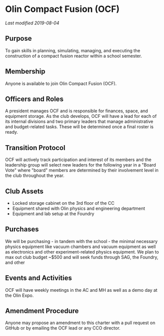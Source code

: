 # Olin Compact Fusion (OCF)

*Last modified 2019-08-04*

## Purpose

To gain skills in planning, simulating, managing, and executing the construction of a compact fusion reactor within a school semester.

## Membership

Anyone is available to join Olin Compact Fusion (OCF).

## Officers and Roles

A president manages OCF and is responsible for finances, space, and equipment storage. As the club develops, OCF will have a lead for each of its internal divisions and two primary leaders that manage administrative and budget-related tasks. These will be determined once a final roster is ready.

## Transition Protocol

OCF will actively track participation and interest of its members and the leadership group will select new leaders for the following year in a "Board Vote" where "board" members are determined by their involvement level in the club throughout the year.

## Club Assets

  - Locked storage cabinet on the 3rd floor of the CC
  - Equipment shared with Olin physics and engineering department
  - Equipment and lab setup at the Foundry

## Purchases

We will be purchasing - in tandem with the school - the minimal necessary physics equipment like vacuum chambers and vacuum equipment as well as electronics and other experiment-related physics equipment. We plan to max out club budget ~$500 and will seek funds through SAG, the Foundry, and other 

## Events and Activities

OCF will have weekly meetings in the AC and MH as well as a demo day at the Olin Expo.

## Amendment Procedure

Anyone may propose an amendment to this charter with a pull request on GitHub or
by emailing the OCF lead or any CCO director.
